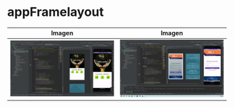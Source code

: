 # appFramelayout

| Imagen | Imagen |
| ------ | ------ |
| ![Imagen](img/reproductor.png) |![Imagen](img/registro.png)

